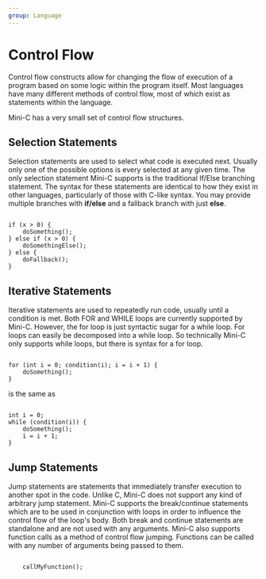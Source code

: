 ```yaml
---
group: Language
---
```

# Control Flow
Control flow constructs allow for changing the flow of execution of a program based on some logic within the program itself. Most languages have many different methods of control flow, most of which exist as statements within the language. 

Mini-C has a very small set of control flow structures. 

## Selection Statements
Selection statements are used to select what code is executed next. Usually only one of the possible options is every selected at any given time. The only selection statement Mini-C supports is the traditional If/Else branching statement. The syntax for these statements are identical to how they exist in other languages, particularly of those with C-like syntax. You may provide multiple branches with **if/else** and a fallback branch with just **else**.

<pre><code>
if (x > 0) {
    doSomething();
} else if (x > 0) {
    doSomethingElse();
} else {
    doFallback();
}
</code></pre>

## Iterative Statements
Iterative statements are used to repeatedly run code, usually until a condition is met. Both FOR and WHILE loops are currently supported by Mini-C. However, the for loop is just syntactic sugar for a while loop. For loops can easily be decomposed into a while loop. So technically Mini-C only supports while loops, but there is syntax for a for loop.
<pre><code>
for (int i = 0; condition(i); i = i + 1) {
    doSomething();
}
</code></pre>
is the same as
<pre><code>
int i = 0;
while (condition(i)) {
    doSomething();
    i = i + 1;
}
</code></pre>

## Jump Statements
Jump statements are statements that immediately transfer execution to another spot in the code. Unlike C, Mini-C does not support any kind of arbitrary jump statement. Mini-C supports the break/continue statements which are to be used in conjunction with loops in order to influence the control flow of the loop's body. Both break and continue statements are standalone and are not used with any arguments. Mini-C also supports function calls as a method of control flow jumping. Functions can be called with any number of arguments being passed to them. 

<pre><code>
    callMyFunction();
</code></pre>